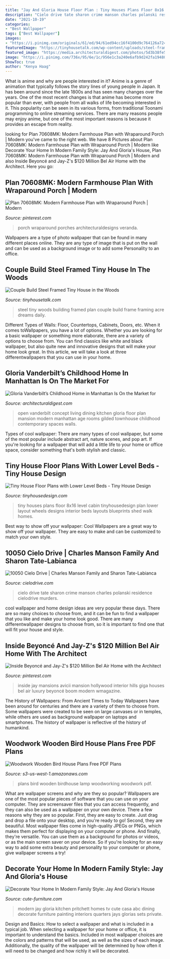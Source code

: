 ```yaml
---
title: "Jay And Gloria House Floor Plan : Tiny Houses Plans Floor 8x16 Level Cabin Tinyhousedesign Plan Lower Layout Wheels Designs Interior Beds Layouts Blueprints Shed Walk Homes"
description: "Cielo drive tate sharon crime manson charles polanski residence cielodrive murders"
date: "2021-10-19"
categories:
- "Best Wallpaper"
tags: ["Best Wallpaper"]
images:
- "https://i.pinimg.com/originals/61/ed/94/61ed94cc16f4100d9c764126a724ae0f.jpg"
featuredImage: "https://tinyhousetalk.com/wp-content/uploads/steel-framed-tiny-house-in-the-woods-003-600x450.jpg"
featured_image: "https://media.architecturaldigest.com/photos/5d3b38fe59f8b8000875f11c/16:9/w_1280,c_limit/1.jpg"
image: "https://i.pinimg.com/736x/95/6e/1c/956e1c3a240e6afb9d242fa194804a98.jpg"
ShowToc: true
author: "Kenya Haag"
---
```



What is anime and why are people interested in it?
Anime is a genre of animation that typically follows the story lines of young people in Japan. It has been around since the late 1800s and has seen many changes over the years. One of the most recent changes is that anime has become more popular than ever, with people from all walks of life becoming interested in it. This popularity can be seen in its various forms, from traditional Toonami programming to online streaming services. There are many reasons people may enjoy anime, but one of the most important reasons is because it provides an escape from reality.

	

		
looking for Plan 70608MK: Modern Farmhouse Plan with Wraparound Porch | Modern you've came to the right web. We have 8 Pictures about Plan 70608MK: Modern Farmhouse Plan with Wraparound Porch | Modern like Decorate Your Home In Modern Family Style: Jay And Gloria&#039;s House, Plan 70608MK: Modern Farmhouse Plan with Wraparound Porch | Modern and also Inside Beyoncé and Jay-Z&#039;s $120 Million Bel Air Home with the Architect. Here you go:
		
    
## Plan 70608MK: Modern Farmhouse Plan With Wraparound Porch | Modern

<img loading=lazy src="https://i.pinimg.com/736x/95/6e/1c/956e1c3a240e6afb9d242fa194804a98.jpg" onerror="this.onerror=null;this.src='https://tse2.mm.bing.net/th?id=OIP.0ndccgwHEG_Je7IswdGGtQHaE8&amp;pid=15.1';" alt="Plan 70608MK: Modern Farmhouse Plan with Wraparound Porch | Modern">

_Source: pinterest.com_

>porch wraparound porches architecturaldesigns veranda. 

	



Wallpapers are a type of photo wallpaper that can be found in many different places online. They are any type of image that is put on the wall and can be used as a background image or to add some Personality to an office.

    
## Couple Build Steel Framed Tiny House In The Woods

<img loading=lazy src="https://tinyhousetalk.com/wp-content/uploads/steel-framed-tiny-house-in-the-woods-003-600x450.jpg" onerror="this.onerror=null;this.src='https://tse3.mm.bing.net/th?id=OIP.rNhtxuyS3SRSRwP7RyX3xAHaFj&amp;pid=15.1';" alt="Couple Build Steel Framed Tiny House in the Woods">

_Source: tinyhousetalk.com_

>steel tiny woods building framed plan couple build frame framing acre dreams daily. 

	

Different Types of Walls: Floor, Countertops, Cabinets, Doors, etc.
When it comes toWallpapers, you have a lot of options. Whether you are looking for a basic wallpaper or something more elaborate, there are a variety of options to choose from. You can find classics like white and black wallpaper, but also quite new and innovative designs that will make your home look great. In this article, we will take a look at three differentwallpapers that you can use in your home.

    
## Gloria Vanderbilt’s Childhood Home In Manhattan Is On The Market For

<img loading=lazy src="https://media.architecturaldigest.com/photos/5d3b38fe59f8b8000875f11c/16:9/w_1280,c_limit/1.jpg" onerror="this.onerror=null;this.src='https://tse2.mm.bing.net/th?id=OIP.Vez2Hu6cTozmGtLRxFdpjQHaEK&amp;pid=15.1';" alt="Gloria Vanderbilt’s Childhood Home in Manhattan Is On the Market for">

_Source: architecturaldigest.com_

>open vanderbilt concept living dining kitchen gloria floor plan mansion modern manhattan age rooms gilded townhouse childhood contemporary spaces walls. 

	

Types of cool wallpaper:
There are many types of cool wallpaper, but some of the most popular include abstract art, nature scenes, and pop art. If you're looking for a wallpaper that will add a little life to your home or office space, consider something that's both stylish and classic.

    
## Tiny House Floor Plans With Lower Level Beds - Tiny House Design

<img loading=lazy src="http://www.tinyhousedesign.com/wp-content/uploads/2012/02/8x16-6.gif" onerror="this.onerror=null;this.src='https://tse2.mm.bing.net/th?id=OIP.RwZmPZy58puAjKhK1kmfSwHaGX&amp;pid=15.1';" alt="Tiny House Floor Plans with Lower Level Beds - Tiny House Design">

_Source: tinyhousedesign.com_

>tiny houses plans floor 8x16 level cabin tinyhousedesign plan lower layout wheels designs interior beds layouts blueprints shed walk homes. 

	

Best way to show off your wallpaper:
Cool Wallpapers are a great way to show off your wallpaper. They are easy to make and can be customized to match your own style.

    
## 10050 Cielo Drive | Charles Manson Family And Sharon Tate-Labianca

<img loading=lazy src="https://www.cielodrive.com/images/gallery/10050-cielo-drive/10050-cielo-drive-17.jpg" onerror="this.onerror=null;this.src='https://tse3.mm.bing.net/th?id=OIP.TbkBv7qL3c3qRhmc81-EwwHaFk&amp;pid=15.1';" alt="10050 Cielo Drive | Charles Manson Family and Sharon Tate-Labianca">

_Source: cielodrive.com_

>cielo drive tate sharon crime manson charles polanski residence cielodrive murders. 

	

cool wallpaper and home design ideas are very popular these days. There are so many choices to choose from, and it can be fun to find a wallpaper that you like and make your home look good. There are many differentwallpaper designs to choose from, so it is important to find one that will fit your house and style.

    
## Inside Beyoncé And Jay-Z&#039;s $120 Million Bel Air Home With The Architect

<img loading=lazy src="https://i.pinimg.com/originals/61/ed/94/61ed94cc16f4100d9c764126a724ae0f.jpg" onerror="this.onerror=null;this.src='https://tse4.mm.bing.net/th?id=OIP.zSkzN0uWdwVcSFYTGYir-QHaGG&amp;pid=15.1';" alt="Inside Beyoncé and Jay-Z&#039;s $120 Million Bel Air Home with the Architect">

_Source: pinterest.com_

>inside jay mansions avicii mansion hollywood interior hills giga houses bel air luxury beyoncé boom modern wmagazine. 

	

The History of Wallpapers: From Ancient Times to Today
Wallpapers have been around for centuries and there are a variety of them to choose from. Some wallpapers were created to be seen on large canvases or in temples, while others are used as background wallpaper on laptops and smartphones. The history of wallpaper is reflective of the history of humankind.

    
## Woodwork Wooden Bird House Plans Free PDF Plans

<img loading=lazy src="http://www.leeswoodprojects.com/images/birdhouse_lamp.jpg" onerror="this.onerror=null;this.src='https://tse3.mm.bing.net/th?id=OIP.gzhFOCKvluspFCTD_pVw-AHaHx&amp;pid=15.1';" alt="Woodwork Wooden Bird House Plans Free PDF Plans">

_Source: s3-us-west-1.amazonaws.com_

>plans bird wooden birdhouse lamp woodworking woodwork pdf. 

	

What are wallpaper screens and why are they so popular?
Wallpapers are one of the most popular pieces of software that you can use on your computer. They are screensaver files that you can access frequently, and they can also be used as a wallpaper on your own device. There a few reasons why they are so popular. First, they are easy to create. Just drag and drop a file onto your desktop, and you're ready to go! Second, they are beautiful. Most wallpaper files come in high-quality JPEGs or PNGs, which makes them perfect for displaying on your computer or phone. And finally, they're versatile. You can use them as a background for photos or videos, or as the main screen saver on your device. So if you're looking for an easy way to add some extra beauty and personality to your computer or phone, give wallpaper screens a try!

    
## Decorate Your Home In Modern Family Style: Jay And Gloria&#039;s House

<img loading=lazy src="http://www.cute-furniture.com/wp-content/uploads/2014/08/gloria-jay-kitchen.png" onerror="this.onerror=null;this.src='https://tse2.mm.bing.net/th?id=OIP.Im7-xpZ55QCuX7JjqcGQZAHaEo&amp;pid=15.1';" alt="Decorate Your Home In Modern Family Style: Jay And Gloria&#039;s House">

_Source: cute-furniture.com_

>modern jay gloria kitchen pritchett homes tv cute casa abc dining decorate furniture painting interiors quarters jays glorias sets private. 

	

Design and Basics: How to select a wallpaper and what is included in a typical job.
When selecting a wallpaper for your home or office, it is important to understand the basics. Included in most wallpaper choices are the colors and patterns that will be used, as well as the sizes of each image. Additionally, the quality of the wallpaper will be determined by how often it will need to be changed and how richly it will be decorated.

